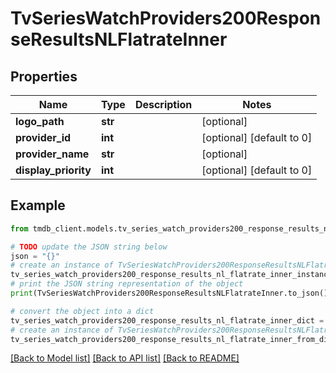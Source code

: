 # TvSeriesWatchProviders200ResponseResultsNLFlatrateInner


## Properties

Name | Type | Description | Notes
------------ | ------------- | ------------- | -------------
**logo_path** | **str** |  | [optional] 
**provider_id** | **int** |  | [optional] [default to 0]
**provider_name** | **str** |  | [optional] 
**display_priority** | **int** |  | [optional] [default to 0]

## Example

```python
from tmdb_client.models.tv_series_watch_providers200_response_results_nl_flatrate_inner import TvSeriesWatchProviders200ResponseResultsNLFlatrateInner

# TODO update the JSON string below
json = "{}"
# create an instance of TvSeriesWatchProviders200ResponseResultsNLFlatrateInner from a JSON string
tv_series_watch_providers200_response_results_nl_flatrate_inner_instance = TvSeriesWatchProviders200ResponseResultsNLFlatrateInner.from_json(json)
# print the JSON string representation of the object
print(TvSeriesWatchProviders200ResponseResultsNLFlatrateInner.to_json())

# convert the object into a dict
tv_series_watch_providers200_response_results_nl_flatrate_inner_dict = tv_series_watch_providers200_response_results_nl_flatrate_inner_instance.to_dict()
# create an instance of TvSeriesWatchProviders200ResponseResultsNLFlatrateInner from a dict
tv_series_watch_providers200_response_results_nl_flatrate_inner_from_dict = TvSeriesWatchProviders200ResponseResultsNLFlatrateInner.from_dict(tv_series_watch_providers200_response_results_nl_flatrate_inner_dict)
```
[[Back to Model list]](../README.md#documentation-for-models) [[Back to API list]](../README.md#documentation-for-api-endpoints) [[Back to README]](../README.md)



